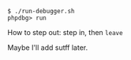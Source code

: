 ```
$ ./run-debugger.sh
phpdbg> run
```

How to step out: step in, then `leave`

Maybe I'll add sutff later.
